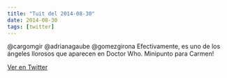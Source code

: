 ```yaml
---
title: "Tuit del 2014-08-30"
date: 2014-08-30
tags: [twitter]
---
```


@cargomgir @adrianagaube @gomezgirona Efectivamente, es uno de los ángeles llorosos que aparecen en Doctor Who. Minipunto para Carmen!



[Ver en Twitter](https://twitter.com/i/web/status/505833533634801664)

